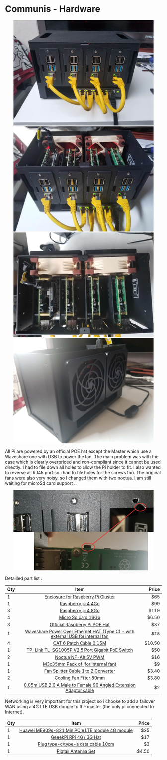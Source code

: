 # Communis - Hardware

<p align="center">
  <img src="https://github.com/sulianoar/communis/blob/main/hardware/pictures/front-close-min.jpg" width="450" title="front-close-min">
    <img src="https://github.com/sulianoar/communis/blob/main/hardware/pictures/front-open-min.jpg" width="450" title="front-open-min">
  <img src="https://github.com/sulianoar/communis/blob/main/hardware/pictures/up-min.jpg" width="450" alt="up">
  <img src="https://github.com/sulianoar/communis/blob/main/hardware/pictures/back-min.jpg" width="450" alt="back">
</p>

All Pi are powered by an official POE hat except the Master which use a Waveshare one with USB to power the fan.
The main problem was with the case which is clearly overpriced and non-compliant since it cannot be used directly. I had to file down all holes to allow the Pi holder to fit. I also wanted to reverse all RJ45 port so i had to file holes for the screws too. The original fans were also very noisy, so I changed them with two noctua. I am still waiting for microSd card support ..

<p align="center">
  <img src="https://github.com/sulianoar/communis/blob/main/hardware/pictures/file%20case.png" width="450" title="bad case">
</p>

Detailled part list :

|Qty| Item                                                                                                                     | Price  |
|:--|:------------------------------------------------------------------------------------------------------------------------:|-------:|
| 1 | [Enclosure for Raspberry Pi Cluster](https://www.tindie.com/products/uctronics/complete-enclosure-for-raspberry-pi-cluster) | $65 |
| 1 | [Raspberry pi 4 4Go                                                              ](https://www.amazon.com/dp/B07TC2BK1X) |  $99   |
| 3 | [Raspberry pi 4 8Go                                                              ](https://www.amazon.com/dp/B0899VXM8F) | $119   |
| 4 | [Micro Sd card 16Gb                                                              ](https://www.amazon.com/dp/B019D6MKVI) | $6.50  |
| 3 | [Official Raspberry Pi POE Hat                                                   ](https://www.amazon.com/dp/B07GR9XQJH) | $37    |
| 1 | [Waveshare Power Over Ethernet HAT (Type C) - with external USB for internal fan ](https://www.amazon.com/dp/B0928Y5J32) | $28    |
| 4 | [CAT 6 Patch Cable 0.15M                                                         ](https://www.amazon.com/dp/B00ZRUMLYQ) | $10.50 |
| 1 | [TP-Link TL-SG1005P V2 5 Port Gigabit PoE Switch                                 ](https://www.amazon.com/dp/B076HZFY3F) | $50    |
| 2 | [Noctua NF-A8 5V PWM                                                             ](https://www.amazon.com/dp/B07DXMF32M) | $16    |
| 1 | [M3x35mm Pack of  (for internal fan)                                             ](https://www.amazon.com/dp/B08DRCSN4L) | $9     |
| 1 | [Fan Splitter Cable 1 to 2 Converter                                             ](https://www.amazon.com/dp/B07WN4G7KC) | $3.40  |
| 2 | [Cooling Fan Filter 80mm                                                         ](https://www.amazon.com/dp/B00315C03G) | $3.80  |
| 1 | [0.05m USB 2.0 A Male to Female 90 Angled Extension Adaptor cable       ](https://aliexpress.com/item/1005001459884748.html) | $2 |

Networking is very important for this project so i choose to add a failover WAN using a 4G LTE USB dongle to the master (the only pi connected to Internet).

|Qty| Item                                                                                                      | Price |
|:--|:---------------------------------------------------------------------------------------------------------:|------:|
| 1 | [Huawei ME909s-821 MiniPCIe LTE module 4G module ](https://www.aliexpress.com/item/1005001952119418.html) | $25   |
| 1 | [GeeekPi RPi 4G / 3G Hat](https://www.amazon.com/dp/B08FHMR8DZ)                                           | $17   |
| 1 | [Plug type-c/type-a data cable 10cm ](https://www.aliexpress.com/item/1005001952119418.html)              | $3    |
| 1 | [Pigtail Antenna Set](https://www.aliexpress.com/item/33006648960.html)                                   | $4.50 |



